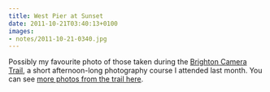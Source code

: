 ```yaml
---
title: West Pier at Sunset
date: 2011-10-21T03:40:13+0100
images:
- notes/2011-10-21-0340.jpg
---
```

Possibly my favourite photo of those taken during the [Brighton Camera Trail][1], a short afternoon-long photography course I attended last month. You can see [more photos from the trail here][2].

[1]: http://www.cameratrails.com/photography-courses-brighton
[2]: https://www.flickr.com/photos/paulrobertlloyd/sets/72157627785545113/
